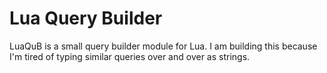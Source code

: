 Lua Query Builder
=================

LuaQuB is a small query builder module for Lua. I am building this because I'm tired of typing similar queries over and over as strings.
